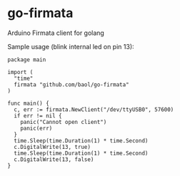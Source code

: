 go-firmata
==========

Arduino Firmata client for golang

Sample usage (blink internal led on pin 13):


    package main

    import (
      "time"
      firmata "github.com/baol/go-firmata"
    )

    func main() {
      c, err := firmata.NewClient("/dev/ttyUSB0", 57600)
      if err != nil {
        panic("Cannot open client")
        panic(err)
      }
      time.Sleep(time.Duration(1) * time.Second)
      c.DigitalWrite(13, true)
      time.Sleep(time.Duration(1) * time.Second)
      c.DigitalWrite(13, false)
    }
